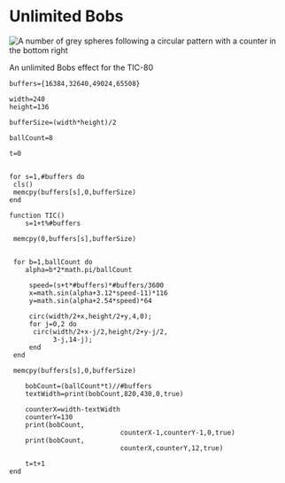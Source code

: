 # Unlimited Bobs
![A number of grey spheres following a circular pattern with a counter in the bottom right](unlimited.gif)

An unlimited Bobs effect for the TIC-80


```
buffers={16384,32640,49024,65508}

width=240
height=136

bufferSize=(width*height)/2

ballCount=8

t=0


for s=1,#buffers do
 cls()
 memcpy(buffers[s],0,bufferSize)
end

function TIC()
	s=1+t%#buffers

 memcpy(0,buffers[s],bufferSize)


 for b=1,ballCount do
 	alpha=b*2*math.pi/ballCount
 
	 speed=(s+t*#buffers)*#buffers/3600
	 x=math.sin(alpha+3.12*speed-11)*116
	 y=math.sin(alpha+2.54*speed)*64

	 circ(width/2+x,height/2+y,4,0);		        
	 for j=0,2 do
	  circ(width/2+x-j/2,height/2+y-j/2,
	       3-j,14-j);
	 end
 end
	
 memcpy(buffers[s],0,bufferSize)	
	
	bobCount=(ballCount*t)//#buffers
	textWidth=print(bobCount,820,430,0,true)

	counterX=width-textWidth
	counterY=130
	print(bobCount,
							counterX-1,counterY-1,0,true)
	print(bobCount,
							counterX,counterY,12,true)
	
	t=t+1
end
```
